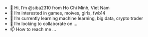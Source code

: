 - 👋 Hi, I’m @siba2310 from Ho Chi Minh, Viet Nam
- 👀 I’m interested in games, moives, girls, fwb14
- 🌱 I’m currently learning machine learning, big data, crypto trader
- 💞️ I’m looking to collaborate on ...
- 📫 How to reach me ...

<!---
siba2310/siba2310 is a ✨ special ✨ repository because its `README.md` (this file) appears on your GitHub profile.
You can click the Preview link to take a look at your changes.
--->
